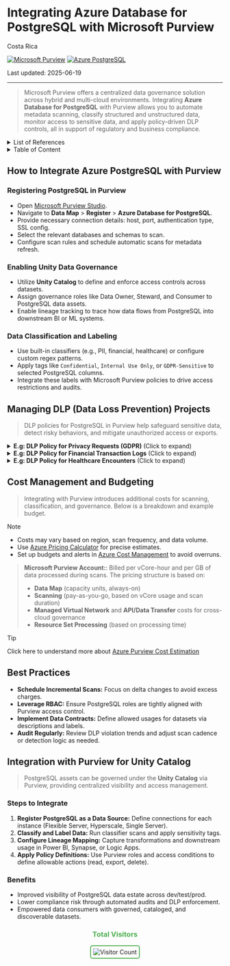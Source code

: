 # Integrating Azure Database for PostgreSQL with Microsoft Purview

Costa Rica

[![Microsoft Purview](https://img.shields.io/badge/Microsoft-Purview-blue)](https://learn.microsoft.com/en-us/azure/purview/) [![Azure PostgreSQL](https://img.shields.io/badge/Azure-PostgreSQL-blue)](https://learn.microsoft.com/en-us/azure/postgresql/)

Last updated: 2025-06-19

---

> Microsoft Purview offers a centralized data governance solution across hybrid and multi-cloud environments. Integrating **Azure Database for PostgreSQL** with Purview allows you to automate metadata scanning, classify structured and unstructured data, monitor access to sensitive data, and apply policy-driven DLP controls, all in support of regulatory and business compliance.

<details>
<summary>List of References</summary>

- [Microsoft Purview Documentation](https://learn.microsoft.com/en-us/azure/purview/)
- [Azure Database for PostgreSQL Documentation](https://learn.microsoft.com/en-us/azure/postgresql/)
- [Purview Data Loss Prevention](https://learn.microsoft.com/en-us/azure/purview/concept-data-loss-prevention)
- [Azure Pricing Calculator](https://azure.microsoft.com/en-us/pricing/calculator/)

</details>

<details>
<summary>Table of Content</summary>

- [How to Integrate Azure PostgreSQL with Purview](#how-to-integrate-azure-postgresql-with-purview)
  - [Registering PostgreSQL in Purview](#registering-postgresql-in-purview)
  - [Enabling Unity Data Governance](#enabling-unity-data-governance)
  - [Data Classification and Labeling](#data-classification-and-labeling)
- [Managing DLP Data Loss Prevention Projects](#managing-dlp-data-loss-prevention-projects)
- [Cost Management and Budgeting](#cost-management-and-budgeting)
- [Best Practices](#best-practices)
- [Integration with Purview for Unity Catalog](#integration-with-purview-for-unity-catalog)
  - [Steps to Integrate](#steps-to-integrate)
  - [Benefits](#benefits)

</details>

## How to Integrate Azure PostgreSQL with Purview

### Registering PostgreSQL in Purview

- Open [Microsoft Purview Studio](https://web.purview.azure.com/).
- Navigate to **Data Map** > **Register** > **Azure Database for PostgreSQL**.
- Provide necessary connection details: host, port, authentication type, SSL config.
- Select the relevant databases and schemas to scan.
- Configure scan rules and schedule automatic scans for metadata refresh.

### Enabling Unity Data Governance

- Utilize **Unity Catalog** to define and enforce access controls across datasets.
- Assign governance roles like Data Owner, Steward, and Consumer to PostgreSQL data assets.
- Enable lineage tracking to trace how data flows from PostgreSQL into downstream BI or ML systems.

### Data Classification and Labeling

- Use built-in classifiers (e.g., PII, financial, healthcare) or configure custom regex patterns.
- Apply tags like `Confidential`, `Internal Use Only`, or `GDPR-Sensitive` to selected PostgreSQL columns.
- Integrate these labels with Microsoft Purview policies to drive access restrictions and audits.

## Managing DLP (Data Loss Prevention) Projects

> DLP policies for PostgreSQL in Purview help safeguard sensitive data, detect risky behaviors, and mitigate unauthorized access or exports.

<details>
<summary><b>E.g: DLP Policy for Privacy Requests (GDPR)</b> (Click to expand)</summary>

> Fulfill data subject requests and enforce retention policies on customer records.

**Steps:**
1. **Create a DLP Policy:** Apply to tables like `customers`, `login_sessions`, `preferences`.
2. **Define Detection Rules:** Use classifiers for names, emails, phone numbers, and IP addresses.
3. **Set Actions:**  
   - Alert Data Protection Officers on access to expired retention data.  
   - Mark records eligible for deletion or redaction.
4. **Monitor and Audit:** Review logs and policy triggers using Purview’s compliance dashboard.

</details>

<details>
<summary><b>E.g: DLP Policy for Financial Transaction Logs</b> (Click to expand)</summary>

> Protect payment records in compliance with PCI DSS or local finance laws.

**Steps:**
1. **Create a DLP Policy:** Focus on tables like `transactions`, `billing_statements`, `refunds`.
2. **Define Detection Rules:** Detect patterns like credit card numbers, bank routing codes, or IBANs.
3. **Set Actions:**  
   - Mask account numbers and transaction details for general users.  
   - Notify finance leads on suspected mass exports or dumps.
4. **Monitor and Audit:** View access maps filtered by time-of-day or source IP.

</details>

<details>
<summary><b>E.g: DLP Policy for Healthcare Encounters</b> (Click to expand)</summary>

> Enforce HIPAA-equivalent practices for healthcare-related apps built on PostgreSQL.

**Steps:**
1. **Create a DLP Policy:** Scan tables like `medical_visits`, `patient_conditions`, `insurance_claims`.
2. **Define Detection Rules:** Detect MRNs, ICD-10 codes, medication fields.
3. **Set Actions:**  
   - Restrict access to only licensed care teams.  
   - Encrypt report exports and flag audit logs for external transmission.
4. **Monitor and Audit:** Maintain a change-tracking history for sensitive records.

</details>

## Cost Management and Budgeting

> Integrating with Purview introduces additional costs for scanning, classification, and governance. Below is a breakdown and example budget.

> [!NOTE]
> - Costs may vary based on region, scan frequency, and data volume.
> - Use [Azure Pricing Calculator](https://azure.microsoft.com/en-us/pricing/calculator/) for precise estimates.
> - Set up budgets and alerts in [Azure Cost Management](https://learn.microsoft.com/en-us/azure/cost-management-billing/costs/) to avoid overruns.

> **Microsoft Purview Account:**: Billed per vCore-hour and per GB of data processed during scans.
> The pricing structure is based on:
> - **Data Map** (capacity units, always-on)
> - **Scanning** (pay-as-you-go, based on vCore usage and scan duration)
> - **Managed Virtual Network** and **API/Data Transfer** costs for cross-cloud governance
> - **Resource Set Processing** (based on processing time)

> [!TIP]
> Click here to understand more about [Azure Purview Cost Estimation](../../Purview/Cost-Estimation.md)

## Best Practices

- **Schedule Incremental Scans:** Focus on delta changes to avoid excess charges.
- **Leverage RBAC:** Ensure PostgreSQL roles are tightly aligned with Purview access control.
- **Implement Data Contracts:** Define allowed usages for datasets via descriptions and labels.
- **Audit Regularly:** Review DLP violation trends and adjust scan cadence or detection logic as needed.

## Integration with Purview for Unity Catalog

> PostgreSQL assets can be governed under the **Unity Catalog** via Purview, providing centralized visibility and access management.

### Steps to Integrate

1. **Register PostgreSQL as a Data Source:** Define connections for each instance (Flexible Server, Hyperscale, Single Server).
2. **Classify and Label Data:** Run classifier scans and apply sensitivity tags.
3. **Configure Lineage Mapping:** Capture transformations and downstream usage in Power BI, Synapse, or Logic Apps.
4. **Apply Policy Definitions:** Use Purview roles and access conditions to define allowable actions (read, export, delete).

### Benefits

- Improved visibility of PostgreSQL data estate across dev/test/prod.
- Lower compliance risk through automated audits and DLP enforcement.
- Empowered data consumers with governed, cataloged, and discoverable datasets.

<div align="center">
  <h3 style="color: #4CAF50;">Total Visitors</h3>
  <img src="https://profile-counter.glitch.me/brown9804/count.svg" alt="Visitor Count" style="border: 2px solid #4CAF50; border-radius: 5px; padding: 5px;"/>
</div>
